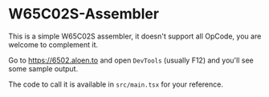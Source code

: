 # W65C02S-Assembler

This is a simple W65C02S assembler, it doesn't support all OpCode, you are welcome to complement it.

Go to https://6502.aloen.to and open `DevTools` (usually F12) and you'll see some sample output.

The code to call it is available in `src/main.tsx` for your reference.
